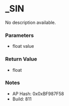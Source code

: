 # _SIN

No description available.

### Parameters
* float value

### Return Value
* float

### Notes
* AP Hash: 0x0xBF987F58
* Build: 811


